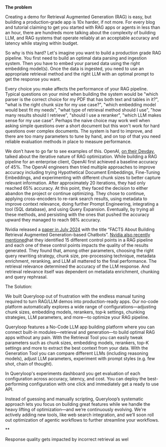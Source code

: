 **The problem** 

Creating a demo for Retrieval Augmented Generation (RAG) is easy, but building a production-grade app is 10x harder, if not more. For every blog and tutorial claiming to get you started with RAG apps or agents in less than an hour, there are hundreds more talking about the complexity of building LLM, and RAG systems that operate reliably at an acceptable accuracy and latency while staying within budget.

So why is this hard? Let's imagine you want to build a production grade RAG pipeline. You first need to build an optimal data parsing and ingestion system. Then you have to embed your parsed data using the right embedding model(s). Once the data is ingested, you need to use an appropriate retrieval method and the right LLM with an optimal prompt to get the response you want. 

Every choice you make affects the performance of your RAG pipeline. Typical questions on your mind when building the system would be "which parser is the correct choice for my PDF that has both text and tables in it?", "what is the right chunk size for my use case?", "which embedding model would best fit my needs", "what type of retrieval method should I use", "how many results should I retrieve", "should I use a reranker", "which LLM makes sense for my use case". Perhaps the naive choice may work well when asking simple questions over a short document but this won't work for hard questions over complex documents. The system is hard to improve, and there are too many parameters to tune by hand, and on top of that you need reliable evaluation methods in place to measure performance. 

We don’t have to go far to see examples of this. OpenAI, [on their Devday](https://www.youtube.com/watch?v=ahnGLM-RC1Y), talked about the iterative nature of RAG optimization. While building a RAG pipeline for an enterprise client, OpenAI first achieved a baseline accuracy of 45%. The OpenAI engineers then tried multiple approaches to improve accuracy including trying Hypothetical Document Embeddings, Fine-Tuning Embeddings, and experimenting with different chunk sizes to better capture relevant information. After approximately 20 iterations, they had only reached 65% accuracy. At this point, they faced the decision to either abandon the project or continue optimizing. They chose to continue, applying cross-encoders to re-rank search results, using metadata to improve context relevance, doing further Prompt Engineering, integrating a tool (SQL database), and using Query Expansion. Eventually, by trying all these methods, and persisting with the ones that pushed the accuracy upward they managed to reach 98% accuracy.

Nvidia released a [paper in July 2024]() with the title “FACTS About Building Retrieval Augmented Generation-based Chatbots”. [Nvidia also recently mentioned](https://arxiv.org/html/2407.07858v1)hat they identified 15 different control points in a RAG pipeline and each one of these control points impacts the quality of the results generated. They found that, among other parameters, choosing the right query rewriting strategy, chunk size, pre-processing technique, metadata enrichment, reranking, and LLM all mattered to the final performance. The retrieval relevance determined the accuracy of the LLM response. And retrieval relevance itself was dependent on metadata enrichment, chunking and query rephrasal.

The Solution: 

We built Queryloop out of frustration with the endless manual tuning required to turn RAG/LLM demos into production-ready apps. Our no-code platform automatically explores a wide range of configurations—adjusting chunk sizes, embedding models, rerankers, top‑k settings, chunking strategies, LLM parameters, and more—to optimize your RAG pipeline. 

Queryloop features a No-Code LLM app building platform where you can connect built-in modules—retrieval and generation—to build optimal RAG apps without any pain. With the Retrieval Tool you can easily tweak parameters such as chunk sizes, embedding models, rerankers, top-K settings and more to extract the best context from your data. With the Generation Tool you can compare different LLMs (including reasoning models), adjust LLM parameters, experiment with prompt styles (e.g. few shot, chain of thought). 

In Queryloop's experiments dashboard you get evaluation of each configuration across accuracy, latency, and cost. You can deploy the best-performing configuration with one click and immediately get a ready to use API. 

Instead of guessing and manually scripting, Queryloop’s systematic approach lets you focus on building great features while we handle the heavy lifting of optimization—and we’re continuously evolving. We're actively adding new tools, like web search integration, and we’ll soon roll out optimization of agentic workflows to further streamline your workflows.

**

Response quality gets impacted by incorrect retrieval as wel